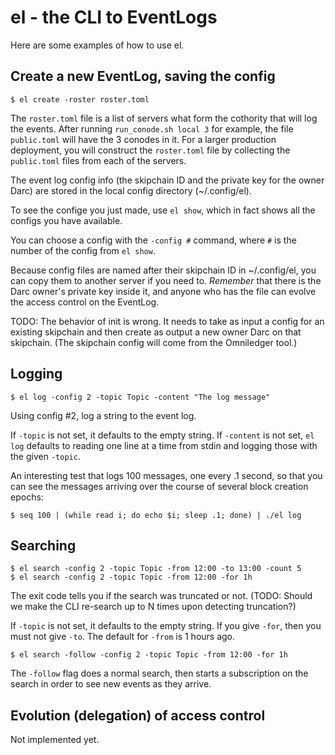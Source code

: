 # el - the CLI to EventLogs

Here are some examples of how to use el.

## Create a new EventLog, saving the config

```
$ el create -roster roster.toml
```

The `roster.toml` file is a list of servers what form the cothority that will
log the events. After running `run_conode.sh local 3` for example, the file `public.toml`
will have the 3 conodes in it. For a larger production deployment, you will construct
the `roster.toml` file by collecting the `public.toml` files from each of the servers.

The event log config info (the skipchain ID and the private key for the owner
Darc) are stored in the local config directory (~/.config/el).

To see the confige you just made, use `el show`, which in fact shows all the configs you have available.

You can choose a config with the `-config #` command, where `#` is the number of the config
from `el show`.

Because config files are named after their skipchain ID in ~/.config/el, you can copy
them to another server if you need to. *Remember* that there is the Darc owner's private key inside
it, and anyone who has the file can evolve the access control on the EventLog.

TODO: The behavior of init is wrong. It needs to take as input a config
for an existing skipchain and then create as output a new owner Darc on that
skipchain. (The skipchain config will come from the Omniledger tool.)

## Logging

```
$ el log -config 2 -topic Topic -content "The log message"
```

Using config #2, log a string to the event log.

If `-topic` is not set, it defaults to the empty string. If `-content`
is not set, `el log` defaults to reading one line at a time from stdin
and logging those with the given `-topic`.

An interesting test that logs 100 messages, one every .1 second, so
that you can see the messages arriving over the course of several
block creation epochs:

```
$ seq 100 | (while read i; do echo $i; sleep .1; done) | ./el log
```

## Searching

```
$ el search -config 2 -topic Topic -from 12:00 -to 13:00 -count 5
$ el search -config 2 -topic Topic -from 12:00 -for 1h
```

The exit code tells you if the search was truncated or not. (TODO: Should
we make the CLI re-search up to N times upon detecting truncation?)

If `-topic` is not set, it defaults to the empty string. If you give
`-for`, then you must not give `-to`. The default for `-from` is 1
hours ago.

```
$ el search -follow -config 2 -topic Topic -from 12:00 -for 1h
```

The `-follow` flag does a normal search, then starts a subscription
on the search in order to see new events as they arrive.

## Evolution (delegation) of access control

Not implemented yet.